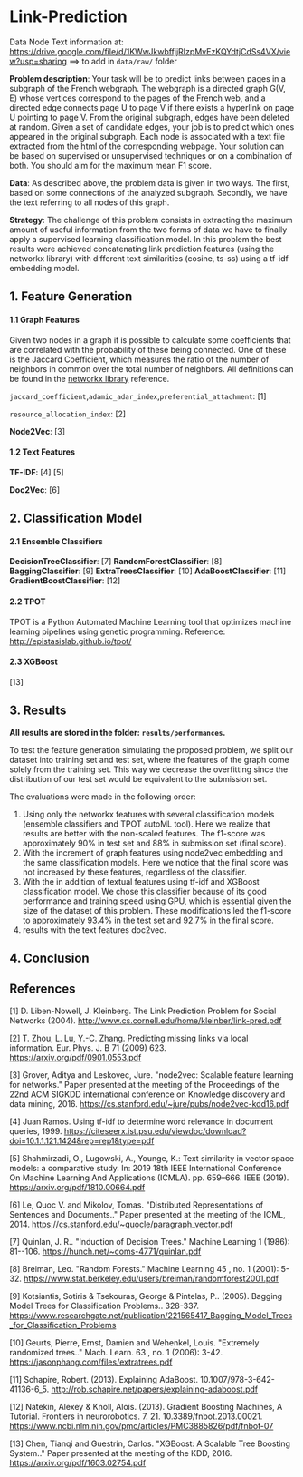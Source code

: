 # Link-Prediction

Data Node Text information at: https://drive.google.com/file/d/1KWwJkwbffjjRIzpMvEzKQYdtjCdSs4VX/view?usp=sharing ==> to add in `data/raw/` folder


**Problem description**: Your task will be to predict links between pages in a subgraph of the French webgraph. The webgraph is a directed graph G(V, E) whose vertices correspond to the pages of the French web, and a directed edge connects page U to page V if there exists a hyperlink on page U pointing to page V. From the original subgraph, edges have been deleted at random. Given a set of candidate edges, your job is to predict which ones appeared in the original subgraph. Each node is associated with a text file extracted from the html of the corresponding webpage. Your solution can be based on supervised or unsupervised techniques or on a combination of both. You should aim for the maximum mean F1 score.

**Data**: As described above, the problem data is given in two ways. The first, based on some connections of the analyzed subgraph. Secondly, we have the text referring to all nodes of this graph.  

**Strategy**: The challenge of this problem consists in extracting the maximum amount of useful information from the two forms of data we have to finally apply a supervised learning classification model. In this problem the best results were achieved concatenating link prediction features (using the networkx library) with different text similarities (cosine, ts-ss) using a tf-idf embedding model.  



## 1. Feature Generation

#### 1.1 Graph Features

Given two nodes in a graph it is possible to calculate some coefficients that are correlated with the probability of these being connected. One of these is the Jaccard Coefficient, which measures the ratio of the number of neighbors in common over the total number of neighbors. All definitions can be found in the [networkx library](https://networkx.github.io/documentation/stable/reference/algorithms/link_prediction.html) reference.

`jaccard_coefficient`,`adamic_adar_index`,`preferential_attachment`: [1]

`resource_allocation_index`: [2]

**Node2Vec**: [3]


#### 1.2 Text Features 

**TF-IDF**: [4] [5]

**Doc2Vec**: [6]



## 2. Classification Model

#### 2.1 Ensemble Classifiers

**DecisionTreeClassifier**: [7]
**RandomForestClassifier**: [8]
**BaggingClassifier**: [9]
**ExtraTreesClassifier**: [10]
**AdaBoostClassifier**: [11]
**GradientBoostClassifier**: [12]


#### 2.2 TPOT
TPOT is a Python Automated Machine Learning tool that optimizes machine learning pipelines using genetic programming. Reference: http://epistasislab.github.io/tpot/


#### 2.3 XGBoost
[13]




## 3. Results

**All results are stored in the folder: `results/performances`.** 

To test the feature generation simulating the proposed problem, we split our dataset into training set and test set, where the features of the graph come solely from the training set. This way we decrease the overfitting since the distribution of our test set would be equivalent to the submission set. 

The evaluations were made in the following order:
1. Using only the networkx features with several classification models (ensemble classifiers and TPOT autoML tool). Here we realize that results are better with the non-scaled features. The f1-score was approximately 90% in test set and 88% in submission set (final score). 
2. With the increment of graph features using node2vec embedding and the same classification models. Here we notice that the final score was not increased by these features, regardless of the classifier. 
3. With the in addition of textual features using tf-idf and XGBoost classification model. We chose this classifier because of its good performance and training speed using GPU, which is essential given the size of the dataset of this problem. These modifications led the f1-score to approximately 93.4% in the test set and 92.7% in the final score.
4. results with the text features doc2vec. 


## 4. Conclusion



## References


[1] D. Liben-Nowell, J. Kleinberg. The Link Prediction Problem for Social Networks (2004). http://www.cs.cornell.edu/home/kleinber/link-pred.pdf

[2] T. Zhou, L. Lu, Y.-C. Zhang. Predicting missing links via local information. Eur. Phys. J. B 71 (2009) 623. https://arxiv.org/pdf/0901.0553.pdf

[3] Grover, Aditya and Leskovec, Jure. "node2vec: Scalable feature learning for networks." Paper presented at the meeting of the Proceedings of the 22nd ACM SIGKDD international conference on Knowledge discovery and data mining, 2016. https://cs.stanford.edu/~jure/pubs/node2vec-kdd16.pdf

[4] Juan Ramos. Using tf-idf to determine word relevance in document queries, 1999. https://citeseerx.ist.psu.edu/viewdoc/download?doi=10.1.1.121.1424&rep=rep1&type=pdf 

[5] Shahmirzadi, O., Lugowski, A., Younge, K.: Text similarity in vector space models:
a comparative study. In: 2019 18th IEEE International Conference On Machine
Learning And Applications (ICMLA). pp. 659–666. IEEE (2019). https://arxiv.org/pdf/1810.00664.pdf

[6] Le, Quoc V. and Mikolov, Tomas. "Distributed Representations of Sentences and Documents.." Paper presented at the meeting of the ICML, 2014. https://cs.stanford.edu/~quocle/paragraph_vector.pdf 

[7] Quinlan, J. R.. "Induction of Decision Trees." Machine Learning 1 (1986): 81--106. https://hunch.net/~coms-4771/quinlan.pdf

[8] Breiman, Leo. "Random Forests." Machine Learning 45 , no. 1 (2001): 5-32. https://www.stat.berkeley.edu/users/breiman/randomforest2001.pdf

[9] Kotsiantis, Sotiris & Tsekouras, George & Pintelas, P.. (2005). Bagging Model Trees for Classification Problems.. 328-337. https://www.researchgate.net/publication/221565417_Bagging_Model_Trees_for_Classification_Problems

[10] Geurts, Pierre, Ernst, Damien and Wehenkel, Louis. "Extremely randomized trees.." Mach. Learn. 63 , no. 1 (2006): 3-42. https://jasonphang.com/files/extratrees.pdf 

[11] Schapire, Robert. (2013). Explaining AdaBoost. 10.1007/978-3-642-41136-6_5. http://rob.schapire.net/papers/explaining-adaboost.pdf


[12] Natekin, Alexey & Knoll, Alois. (2013). Gradient Boosting Machines, A Tutorial. Frontiers in neurorobotics. 7. 21. 10.3389/fnbot.2013.00021. https://www.ncbi.nlm.nih.gov/pmc/articles/PMC3885826/pdf/fnbot-07

[13] Chen, Tianqi and Guestrin, Carlos. "XGBoost: A Scalable Tree Boosting System.." Paper presented at the meeting of the KDD, 2016. https://arxiv.org/pdf/1603.02754.pdf

